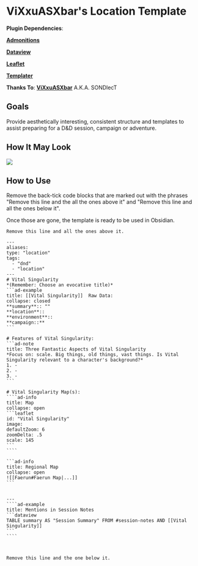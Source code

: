 # ViXxuASXbar's Location Template

__Plugin Dependencies__:

[__Admonitions__](https://github.com/valentine195/obsidian-admonition)

[__Dataview__](https://github.com/blacksmithgu/obsidian-dataview)

[__Leaflet__](https://github.com/valentine195/obsidian-leaflet-plugin)

[__Templater__](https://github.com/SilentVoid13/Templater)

__Thanks To__: [__ViXxuASXbar__](https://github.com/SONDLecT/obsidian-dm-templates) A.K.A. SONDlecT

## Goals

Provide aesthetically interesting, consistent structure and templates to assist preparing for a D&D session, campaign or adventure.

## How It May Look

![](_attachments/SONDLecT_Location.png)

## How to Use

Remove the back-tick code blocks that are marked out with the phrases "Remove this line and the all the ones above it" and "Remove this line and all the ones below it".

Once those are gone, the template is ready to be used in Obsidian.

``````
Remove this line and all the ones above it.

---
aliases:
type: "location"
tags:
  - "dnd"
  - "location"
---
# Vital Singularity
*(Remember: Choose an evocative title)*
```ad-example
title: [[Vital Singularity]]  Raw Data:
collapse: closed
**summary**:: ""
**location**:: 
**environment**:: 
**campaign::** 
```

# Features of Vital Singularity:
```ad-note
title: Three Fantastic Aspects of Vital Singularity
*Focus on: scale. Big things, old things, vast things. Is Vital Singularity relevant to a character's background?*
1. -
2. -
3. -
```

# Vital Singularity Map(s):
````ad-info
title: Map
collapse: open
```leaflet
id: "Vital Singularity" 
image:   
defaultZoom: 6 
zoomDelta: .5 
scale: 145
```
````

```ad-info
title: Regional Map
collapse: open
![[Faerun#Faerun Map|...]]
```


---
````ad-example
title: Mentions in Session Notes
```dataview
TABLE summary AS "Session Summary" FROM #session-notes AND [[Vital Singularity]]
```
````



Remove this line and the one below it.
``````
